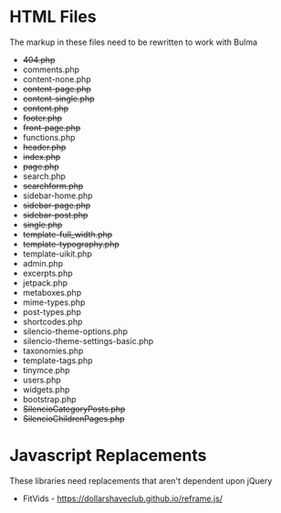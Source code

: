 # HTML Files
The markup in these files need to be rewritten to work with Bulma

* ~~404.php~~
* comments.php
* content-none.php
* ~~content-page.php~~
* ~~content-single.php~~
* ~~content.php~~
* ~~footer.php~~
* ~~front-page.php~~
* functions.php
* ~~header.php~~
* ~~index.php~~
* ~~page.php~~
* search.php
* ~~searchform.php~~
* sidebar-home.php
* ~~sidebar-page.php~~
* ~~sidebar-post.php~~
* ~~single.php~~
* ~~template-full_width.php~~
* ~~template-typography.php~~
* template-uikit.php
* admin.php
* excerpts.php
* jetpack.php
* metaboxes.php
* mime-types.php
* post-types.php
* shortcodes.php
* silencio-theme-options.php
* silencio-theme-settings-basic.php
* taxonomies.php
* template-tags.php
* tinymce.php
* users.php
* widgets.php
* bootstrap.php
* ~~SilencioCategoryPosts.php~~
* ~~SilencioChildrenPages.php~~

# Javascript Replacements
These libraries need replacements that aren't dependent upon jQuery

* FitVids - https://dollarshaveclub.github.io/reframe.js/
